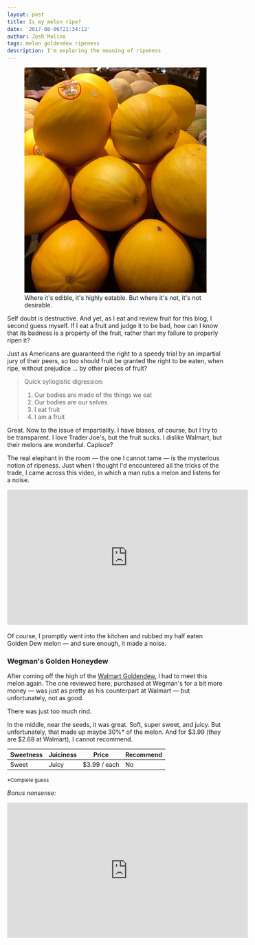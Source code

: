 ```yaml
---
layout: post
title: Is my melon ripe?
date: '2017-08-06T21:34:12'
author: Josh Malina
tags: melon goldendew ripeness
description: I'm exploring the meaning of ripeness
---
```


<figure><img src="/assets/images/wegmans_golden.jpg"><figcaption>Where it's edible, it's highly eatable. But where it's not, it's not desirable.</figcaption></figure>

Self doubt is destructive. And yet, as I eat and review fruit for this blog, I second guess myself. If I eat a fruit and judge it to be bad, how can I know that its badness is a property of the fruit, rather than my failure to properly ripen it?

Just as Americans are guaranteed the right to a speedy trial by an impartial jury of their peers, so too should fruit be granted the right to be eaten, when ripe, without prejudice … by other pieces of fruit? 

>  Quick syllogistic digression: 
>
> 1. Our bodies are made of the things we eat
> 2. Our bodies are our selves
> 3. I eat fruit
> 4. I am a fruit

Great. Now to the issue of impartiality. I have biases, of course, but I try to be transparent. I love Trader Joe's, but the fruit sucks. I dislike Walmart, but their melons are wonderful. Capisce?

The real elephant in the room — the one I cannot tame — is the mysterious notion of ripeness. Just when I thought I'd encountered all the tricks of the trade, I came across this video, in which a man rubs a melon and listens for a noise. 

<iframe width="560" height="315" src="https://www.youtube.com/embed/ozcRslS4eUM" frameborder="0" allowfullscreen></iframe>

Of course, I promptly went into the kitchen and rubbed my half eaten Golden Dew melon — and sure enough, it made a noise. 

### Wegman's Golden Honeydew

After coming off the high of the <a href="/Nice_melons.html#golden-dew-golden-honeydew">Walmart Goldendew</a>, I had to meet this melon again. The one reviewed here, purchased at Wegman's for a bit more money — was just as pretty as his counterpart at Walmart — but unfortunately, not as good. 

There was just too much rind. 

In the middle, near the seeds, it was great. Soft, super sweet, and juicy. But unfortunately, that made up maybe 30%* of the melon. And for $3.99 (they are $2.68 at Walmart), I cannot recommend.

| Sweetness | Juiciness | Price        | Recommend |
| --------- | --------- | ------------ | --------- |
| Sweet     | Juicy     | $3.99 / each | No        |

<small>*Complete guess</small>

*Bonus nonsense:*

<iframe width="560" height="315" src="https://www.youtube.com/embed/e9ZVD8WL5i0" frameborder="0" allowfullscreen></iframe>